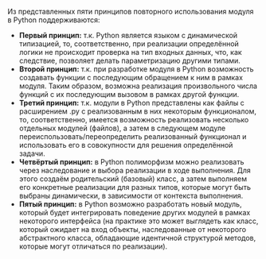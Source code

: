 Из представленных пяти принципов повторного использования модуля в Python поддерживаются:

- **Первый принцип:** т.к. Python является языком с динамической типизацией, то, соответственно, при реализации определённой логики не происходит проверка на тип входных данных, что, как следствие, позволяет делать параметризацию другими типами.
- **Второй принцип:** т.к. при разработке модуля в Python возможность создавать функции с последующим обращением к ним в рамках модуля. Таким образом, возможна реализация произвольного числа функций с их последующим вызовом в рамках другой функции.
- **Третий принцип:** т.к. модули в Python представлены как файлы с расширением .py с реализованным в них некоторым функционалом, то, соответственно, имеется возможность реализовать несколько отдельных модулей (файлов), а затем в следующем модуле переиспользовать/переопределить реализованный функционал и использовать его в совокупности для решения определённой задачи.
- **Четвёртый принцип:** в Python полиморфизм можно реализовать через наследование и выбора реализации в ходе выполнения. Для этого создаём родительский (базовый) класс, а затем выполняем его конкретные реализации для разных типов, которые могут быть выбраны динамически, в зависимости от контекста выполнения.
- **Пятый принцип:** в Python возможно разработать новый модуль, который будет интегрировать поведение других модулей в рамках некоторого интерфейса
  (на практике это может выглядеть как класс, который ожидает на вход объекты, наследованные от некоторого абстрактного класса, обладающие идентичной структурой методов, которые могут отличаться по реализации).
